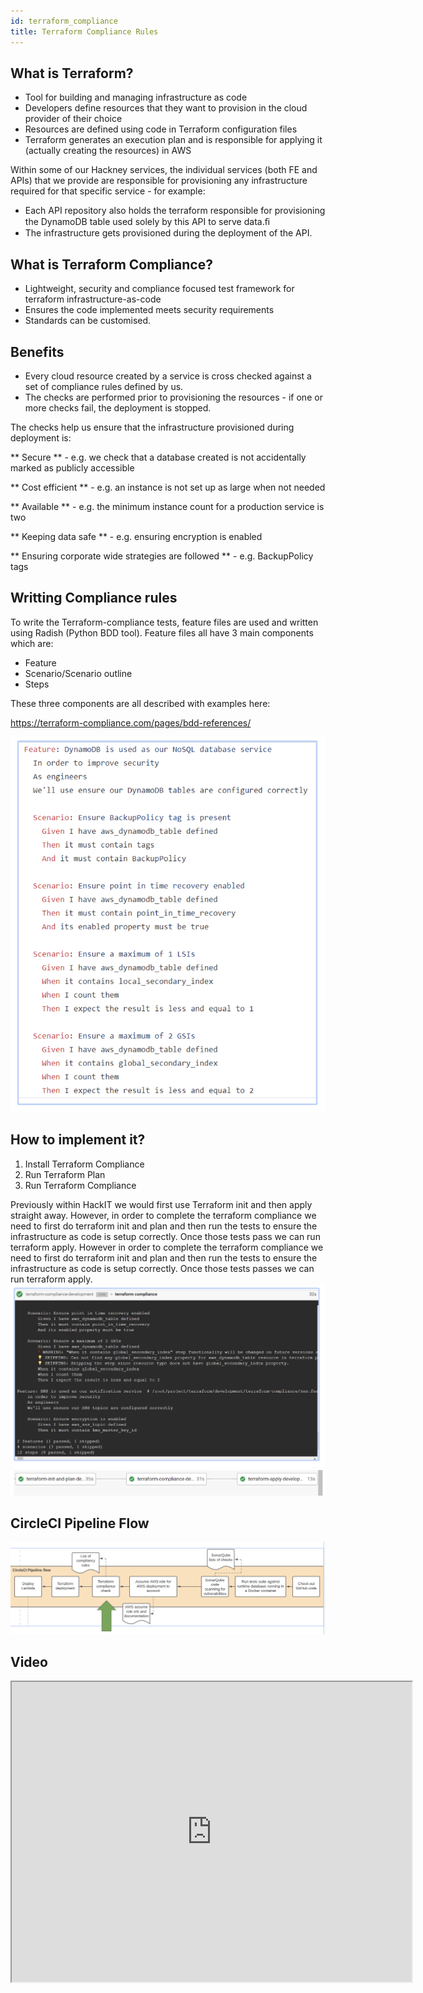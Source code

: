 ```yaml
---
id: terraform_compliance
title: Terraform Compliance Rules
---
```


## What is Terraform?

- Tool for building and managing infrastructure as code
- Developers define resources that they want to provision in the cloud provider of their choice
- Resources are defined using code in Terraform configuration files
- Terraform generates an execution plan and is responsible for applying it (actually creating the resources) in AWS

 Within some of our Hackney services, the individual services (both FE and APIs) that we provide are responsible for provisioning any infrastructure required for that specific service - for example:
- Each API repository also holds the terraform responsible for provisioning the DynamoDB table used solely by this API to serve data.ﬁ
- The infrastructure gets provisioned during the deployment of the API.

## What is Terraform Compliance?

- Lightweight, security and compliance focused test framework for terraform infrastructure-as-code
- Ensures the code implemented meets security requirements
- Standards can be customised.

## Benefits

- Every cloud resource created by a service is cross checked against a set of compliance rules defined by us.
- The checks are performed prior to provisioning the resources - if one or more checks fail, the deployment is stopped.

The checks help us ensure that the infrastructure provisioned during deployment is:

** Secure ** - e.g. we check that a database created is not accidentally marked as publicly accessible

** Cost efficient ** - e.g. an instance is not set up as large when not needed

** Available ** - e.g. the minimum instance count for a production service is two

** Keeping data safe ** - e.g. ensuring encryption is enabled

** Ensuring corporate wide strategies are followed ** - e.g. BackupPolicy tags

## Writting Compliance rules

To write the Terraform-compliance tests, feature files are used and written using Radish (Python BDD tool). Feature files all have 3 main components which are:
- Feature
- Scenario/Scenario outline
- Steps

These three components are all described with examples here:

https://terraform-compliance.com/pages/bdd-references/

![Terraform](./doc-images/terraform2.png)


## How to implement it?

1. Install Terraform Compliance
2. Run Terraform Plan
3. Run Terraform Compliance

Previously within HackIT we would first use Terraform init and then apply straight away. However, in order to complete the terraform compliance we need to first do terraform init and plan and then run the tests to ensure the infrastructure as code is setup correctly. Once those tests pass we can run terraform apply. However in order to complete the terraform compliance we need to first do terraform init and plan and then run the tests to ensure the infrastructure as code is setup correctly. Once those tests passes we can run terraform apply.
![Terraform](./doc-images/terraform3.png)
![Terraform](./doc-images/terraform4.png)

## CircleCI Pipeline Flow

![Terraform](./doc-images/terraform5.png)

## Video

<iframe src="https://drive.google.com/file/d/1mte6UDFZTCe6TgP6sLvxHnmg_qZaqWX2/preview" width="640" height="480" allow="autoplay"></iframe>
